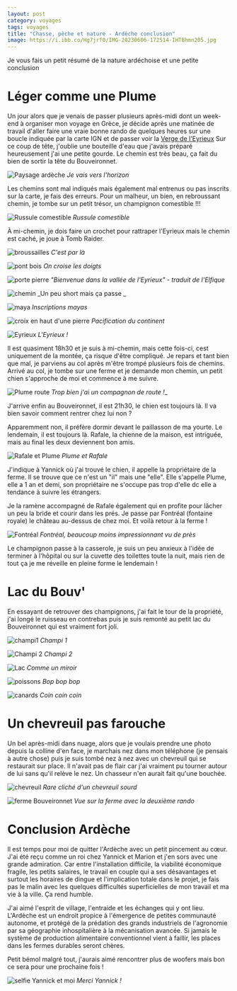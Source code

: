 ```yaml
---
layout: post 
category: voyages
tags: voyages
title: "Chasse, pêche et nature - Ardèche conclusion"
image: https://i.ibb.co/Hg7jrf0/IMG-20230606-172514-IHTBhmn205.jpg
---
```


Je vous fais un petit résumé de la nature ardéchoise et une petite conclusion

<!--more-->

# Léger comme une Plume

Un jour alors que je venais de passer plusieurs après-midi dont un week-end à organiser mon voyage en Grèce, je décide après une matinée de travail d'aller faire une vraie bonne rando de quelques heures sur une boucle indiquée par la carte IGN et de passer voir la [Verge de l'Eyrieux](https://maps.app.goo.gl/muz2R7pbPehZiHnW8)
Sur ce coup de tête, j'oublie une bouteille d'eau que j'avais préparé heureusement j'ai une petite gourde. 
Le chemin est très beau, ça fait du bien de sortir la tête du Bouveironnet. 

![Paysage ardèche](https://i.ibb.co/1QyS91L/IMG-20230607-160433-N3-XN9rbb9-Y.jpg)
_Je vais vers l'horizon_

Les chemins sont mal indiqués mais également mal entrenus ou pas inscrits sur la carte, je fais des erreurs. Pour un malheur, un bien, en rebroussant chemin, je tombe sur un petit trésor, un champignon comestible !!! 

![Russule comestible](https://i.ibb.co/qy6xPK3/photocollage-20236101154531-IJr3-Pl-Q114.jpg)
_Russule comestible_

À mi-chemin, je dois faire un crochet pour rattraper l'Eyrieux mais le chemin est caché, je joue à Tomb Raider. 

![broussailles](https://i.ibb.co/cC73SCG/IMG-20230607-190843-EFWQ9-Mrv2c.jpg)
_C'est par là_

![pont bois](https://i.ibb.co/9vxTSTX/IMG-20230607-180919-PMXS1g-VW1a.jpg)
_On croise les doigts_

![porte pierre](https://i.ibb.co/pwm53HP/IMG-20230607-181349-r8w-JPTf-Q9-L.jpg)
_"Bienvenue dans la vallée de l'Eyrieux" - traduit de l'Elfique_

![chemin](https://i.ibb.co/X2YRkdN/IMG-20230607-181428-7x4-Sm-Wgl8s.jpg)
_Un peu short mais ça passe _

![maya](https://i.ibb.co/CnBxVPT/IMG-20230607-190055-X4-Lztjl-F4g.jpg)
_Inscriptions mayas_

![croix en haut d'une pierre](https://i.ibb.co/3rjrCxx/IMG-20230607-181655-I4qi0xmu59.jpg)
_Pacification du continent_

![Eyrieux](https://i.ibb.co/jy9J7NL/IMG-20230607-181506-sizg-Ac-Wb5-Z.jpg)
_L'Eyrieux !_

Il est quasiment 18h30 et je suis à mi-chemin, mais cette fois-ci, cest uniquement de la montée, ça risque d'être compliqué. Je repars et tant bien que mal, je parviens au col après m'être trompé plusieurs fois de chemins. Arrivé au col, je tombe sur une ferme et je demande mon chemin, un petit chien s'approche de moi et commence à me suivre.

![Plume route](https://i.ibb.co/VVXJwxz/IMG-20230607-211107-JRIVSQIT9-V.jpg)
_Trop bien j'ai un compagnon de route !__

J'arrive enfin au Bouveironnet, il est 21h30, le chien est toujours là. Il va bien savoir comment rentrer chez lui non ? 

Apparemment non, il préfère dormir devant le paillasson de ma yourte. 
Le lendemain, il est toujours là. Rafale, la chienne de la maison, est intriguée, mais au final les deux deviennent bon amis. 

![Rafale et Plume](https://i.ibb.co/QMP1sCp/IMG-20230608-072156-HMRW3-Gi-F3h.jpg)
_Plume et Rafale_

J'indique à Yannick où j'ai trouvé le chien, il appelle la propriétaire de la ferme. Il se trouve que ce n'est un "il" mais une "elle". Elle s'appelle Plume, elle a 1 an et demi, son propriétaire ne s'occupe pas trop d'elle dc elle a tendance à suivre les étrangers. 

Je la ramène accompagné de Rafale également qui en profite pour lâcher un peu la bride et courir dans les prés. 
Je passe par Fontréal (fontaine royale) le château au-dessus de chez moi. Et voilà retour à la ferme ! 

![Fontréal](https://i.ibb.co/gVV9CtZ/IMG-20230608-163609-6q7-SX9zv20.jpg)
_Fontréal, beaucoup moins impressionnant vu de près_

Le champignon passe à la casserole, je suis un peu anxieux à l'idée de terminer à l'hôpital ou sur la cuvette des toilettes toute la nuit, mais rien de tout ça je me réveille en pleine forme le lendemain ! 


# Lac du Bouv'

En essayant de retrouver des champignons, j'ai fait le tour de la propriété, j'ai longé le ruisseau en contrebas puis je suis remonté au petit lac du Bouveironnet qui est vraiment fort joli. 

![champi1](https://i.ibb.co/s5RvYQ2/IMG-20230601-154300.jpg)
_Champi 1_

![Champi 2](https://i.ibb.co/qdsyTGt/IMG-20230601-154604.jpg)
_Champi 2_

![Lac](https://i.ibb.co/0rB7878/IMG-20230601-155341.jpg)
_Comme un miroir_

![poissons](https://i.ibb.co/wRZgcmC/IMG-20230601-160724-SFk-WGI2u7s.jpg)
_Bop bop bop_

![canards](https://i.ibb.co/cYHtSkP/IMG-20230601-160821-0rlxo-Dc-R9f.jpg)
_Coin coin coin_

# Un chevreuil pas farouche 

Un bel après-midi dans nuage, alors que je voulais prendre une photo depuis la colline d'en face, je marchais nez dans mon téléphone (je pensais à autre chose) puis je suis tombé nez à nez avec un chevreuil qui se restaurait sur place. Il n'avait pas de flair car j'ai vraiment pu tourner autour de lui sans qu'il relève le nez. Un chasseur n'en aurait fait qu'une bouchée. 

![chevreuil](https://i.ibb.co/Hg7jrf0/IMG-20230606-172514-IHTBhmn205.jpg)
_Rare cliché d'un chevreuil sourd_

![ferme Bouveironnet](https://i.ibb.co/MngyCzd/IMG-20230607-210038-d-Dwur-WJl8-P.jpg)
_Vue sur la ferme avec la deuxième rando_

# Conclusion Ardèche 

Il est temps pour moi de quitter l'Ardèche avec un petit pincement au cœur. 
J'ai été reçu comme un roi chez Yannick et Marion et j'en sors avec une grande admiration. Car entre l'installation difficile, la viabilité économique fragile, les petits salaires, le travail en couple qui a ses désavantages et surtout les horaires de dingue et l'implication totale dans le projet, je fais pas le malin avec les quelques difficultés superficielles de mon travail et ma vie à la ville. Ça rend humble. 

J'ai aimé l'esprit de village, l'entraide et les échanges qui y ont lieu. L'Ardèche est un endroit propice à l'émergence de petites communauté autonome, et protégé de la prédation des grands industriels de l'agronomie par sa géographie inhospitalière à la mécanisation avancée. Si jamais le système de production alimentaire conventionnel vient à faillir, les places dans les fermes durables seront chères. 

Petit bémol malgré tout, j'aurais aimé rencontrer plus de woofers mais bon ce sera pour une prochaine fois ! 

![selfie Yannick et moi](https://i.ibb.co/Mcdk7QS/IMG-20230610-104435-DEbf3-Ir-S9-M.jpg)
_Merci Yannick !_
